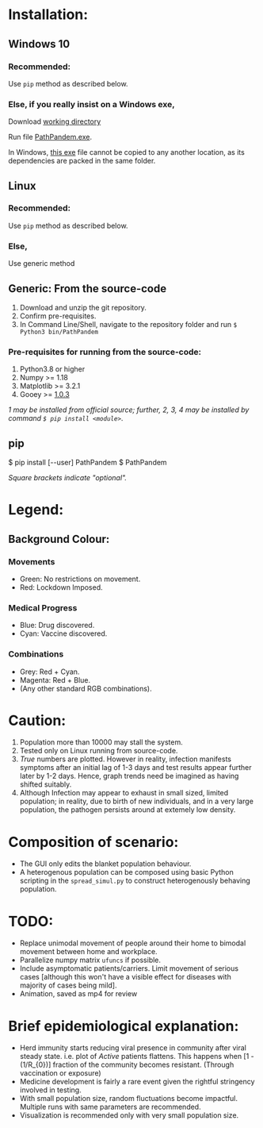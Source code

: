 # Installation:
## Windows 10
### Recommended:
Use `pip` method as described below.

### Else, if you really insist on a Windows exe,
Download [working directory](bin/PathPandem.Win10/)

Run file [PathPandem.exe](bin/PathPandem.Win10/PathPandem.exe).

In Windows, [this exe](bin/PathPandem.Win10/PathPandem.exe) file
cannot be copied to any another location,
as its dependencies are packed in the same folder.

## Linux
### Recommended:
Use `pip` method as described below.

### Else,
Use generic method

## Generic: From the source-code
1. Download and unzip the git repository.
2. Confirm pre-requisites.
3. In Command Line/Shell, navigate to the repository folder and run `$ Python3 bin/PathPandem`

### Pre-requisites for running from the source-code:
1. Python3.8 or higher
2. Numpy >= 1.18
3. Matplotlib >= 3.2.1
4. Gooey >= [1.0.3](https://github.com/chriskiehl/Gooey)

*1 may be installed from official source; further, 2, 3, 4 may be installed by command `$ pip install <module>`*.

## pip
$ pip install [--user] PathPandem
$ PathPandem

*Square brackets indicate "optional".*

# Legend:
## Background Colour:
### Movements
- Green: No restrictions on movement.
- Red: Lockdown Imposed.

### Medical Progress
- Blue: Drug discovered.
- Cyan: Vaccine discovered.

### Combinations
- Grey: Red + Cyan.
- Magenta: Red + Blue.
- (Any other standard RGB combinations).

# Caution:
1. Population more than 10000 may stall the system.
2. Tested only on Linux running from source-code.
3. *True* numbers are plotted. However in reality, infection manifests symptoms after an initial lag of 1-3 days and test results appear further later by 1-2 days. Hence, graph trends need be imagined as having shifted suitably.
4. Although Infection may appear to exhaust in small sized, limited population; in reality, due to birth of new individuals, and in a very large population, the pathogen persists around at extemely low density.

# Composition of scenario:
- The GUI only edits the blanket population behaviour.
- A heterogenous population can be composed using basic Python scripting in the `spread_simul.py` to construct heterogenously behaving population.

# TODO:
- Replace unimodal movement of people around their home to bimodal movement between home and workplace.
- Parallelize numpy matrix `ufuncs` if possible.
- Include asymptomatic patients/carriers. Limit movement of serious cases [although this won't have a visible effect for diseases with majority of cases being mild].
- Animation, saved as mp4 for review

# Brief epidemiological explanation:
- Herd immunity starts reducing viral presence in community after viral steady state. i.e. plot of *Active* patients flattens. This happens when [1 - (1/R_{0})] fraction of the community becomes resistant. (Through vaccination or exposure)
- Medicine development is fairly a rare event given the rightful stringency involved in testing.
- With small population size, random fluctuations become impactful. Multiple runs with same parameters are recommended.
- Visualization is recommended only with very small population size.
